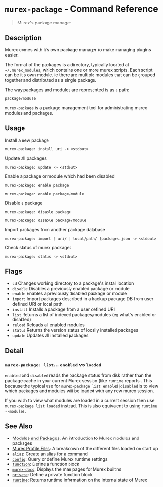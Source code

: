 # `murex-package` - Command Reference

> Murex's package manager

## Description

Murex comes with it's own package manager to make managing plugins easier.

The format of the packages is a directory, typically located at `~/.murex_modules`,
which contains one or more murex scripts. Each script can be it's own module.
ie there are multiple modules that can be grouped together and distributed as a
single package.

The way packages and modules are represented is as a path:
    
    package/module
        
`murex-package` is a package management tool for administrating murex modules
and packages.

## Usage

Install a new package

    murex-package: install uri -> <stdout>
    
Update all packages

    murex-package: update -> <stdout>
    
Enable a package or module which had been disabled

    murex-package: enable package
    
    murex-package: enable package/module
    
Disable a package

    murex-package: disable package
    
    murex-package: disable package/module
    
Import packages from another package database

    murex-package: import [ uri/ | local/path/ ]packages.json -> <stdout>
    
Check status of murex packages

    murex-package: status -> <stdout>

## Flags

* `cd`
    Changes working directory to a package's install location
* `disable`
    Disables a previously enabled package or module
* `enable`
    Enables a previously disabled package or module
* `import`
    Import packages described in a backup package DB from user defined URI or local path
* `install`
    Installs a package from a user defined URI
* `list`
    Returns a list of indexed packages/modules (eg what's enabled or disabled)
* `reload`
    Reloads all enabled modules
* `status`
    Returns the version status of locally installed packages
* `update`
    Updates all installed packages

## Detail

### `murex-package: list`... `enabled` vs `loaded`

`enabled` and `disabled` reads the package status from disk rather than the
package cache in your current Murex session (like `runtime` reports). This
because the typical use for `murex-package list enabled|disabled` is to view
which packages and modules will be loaded with any new murex session.

If you wish to view what modules are loaded in a current session then use
`murex-package list loaded` instead. This is also equivalent to using
`runtime --modules`.

## See Also

* [Modules and Packages](../user-guide/modules.md):
  An introduction to Murex modules and packages
* [Murex Profile Files](../user-guide/profile.md):
  A breakdown of the different files loaded on start up
* [`alias`](../commands/alias.md):
  Create an alias for a command
* [`config`](../commands/config.md):
  Query or define Murex runtime settings
* [`function`](../commands/function.md):
  Define a function block
* [`murex-docs`](../commands/murex-docs.md):
  Displays the man pages for Murex builtins
* [`private`](../commands/private.md):
  Define a private function block
* [`runtime`](../commands/runtime.md):
  Returns runtime information on the internal state of Murex